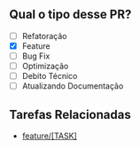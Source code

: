 ## Qual o tipo desse PR?

- [ ] Refatoração
- [x] Feature
- [ ] Bug Fix
- [ ] Optimização
- [ ] Debito Técnico
- [ ] Atualizando Documentação

## Tarefas Relacionadas

- [feature/[TASK]](https://link-url-here.org)
